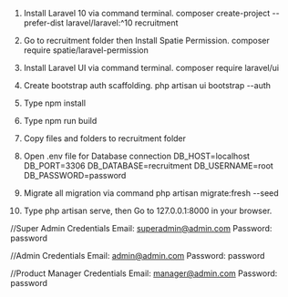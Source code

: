 1. Install Laravel 10 via command terminal.
	composer create-project --prefer-dist laravel/laravel:^10 recruitment

2. Go to recruitment folder then Install Spatie Permission.
	composer require spatie/laravel-permission

3. Install Laravel UI via command terminal.
	composer require laravel/ui

4. Create bootstrap auth scaffolding.
	php artisan ui bootstrap --auth

5. Type npm install

6. Type npm run build

7. Copy files and folders to recruitment folder

8. Open .env file for Database connection
	DB_HOST=localhost
	DB_PORT=3306
	DB_DATABASE=recruitment
	DB_USERNAME=root
	DB_PASSWORD=password


9. Migrate all migration via command 
	php artisan migrate:fresh --seed

10. Type php artisan serve, then Go to 127.0.0.1:8000 in your browser.

//Super Admin Credentials
Email: superadmin@admin.com
Password: password

//Admin Credentials
Email: admin@admin.com
Password: password

//Product Manager Credentials
Email: manager@admin.com
Password: password
